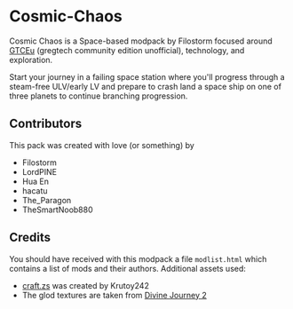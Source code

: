 # Cosmic-Chaos

Cosmic Chaos is a Space-based modpack by Filostorm focused around [GTCEu](https://www.curseforge.com/minecraft/mc-mods/gregtech-ce-unofficial)
(gregtech community edition unofficial), technology, and exploration.

Start your journey in a failing space station where you'll progress through a steam-free ULV/early LV
and prepare to crash land a space ship on one of three planets to continue branching progression.

## Contributors

This pack was created with love (or something) by

- Filostorm
- LordPINE
- Hua En
- hacatu
- The_Paragon
- TheSmartNoob880

## Credits

You should have received with this modpack a file `modlist.html` which contains a list of mods and their authors.
Additional assets used:

- [craft.zs](https://github.com/Krutoy242/Craft.zs) was created by Krutoy242
- The glod textures are taken from [Divine Journey 2](https://www.curseforge.com/minecraft/modpacks/divine-journey-2/)

